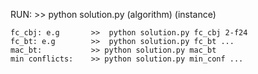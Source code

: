 RUN: >> python solution.py (algorithm) (instance) 
   
    fc_cbj: e.g       >>  python solution.py fc_cbj 2-f24
    fc_bt: e.g        >>  python solution.py fc_bt ...
    mac_bt:           >> python solution.py mac_bt
    min conflicts:    >> python solution.py min_conf ...

